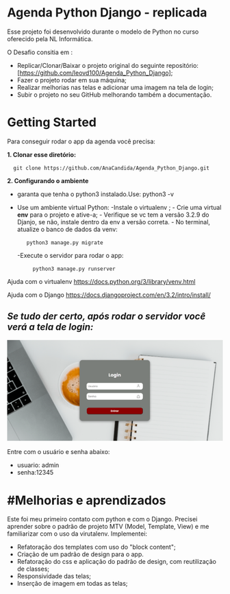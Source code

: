 # Agenda Python Django - replicada


Esse projeto foi desenvolvido durante o modelo de Python no curso oferecido pela NL Informática.

O Desafio consitia em :

 - Replicar/Clonar/Baixar o projeto original do seguinte repositório:   
   [https://github.com/leovd100/Agenda_Python_Django];
 - Fazer o projeto rodar em sua máquina;
 - Realizar melhorias nas telas e  adicionar uma imagem na tela de
   login;
 - Subir o projeto no seu GitHub    melhorando também a documentação.

# Getting Started

Para conseguir rodar o app da agenda você precisa:

 **1. Clonar esse diretório:**

      git clone https://github.com/AnaCandida/Agenda_Python_Django.git

 
 **2. Configurando o ambiente**

 - garanta que tenha o python3 instalado.Use: python3 -v
 - Use um ambiente virtual Python:
		  -Instale o virtualenv ;
		- Crie uma virtual **env** para o projeto e ative-a;
		- Verifique se vc tem a versão 3.2.9 do Djanjo, se não, instale dentro da env a versão 						correta.
		-  No terminal, atualize o banco de dados da venv:
	
		  python3 manage.py migrate

	-Execute o servidor para rodar o app:

		    python3 manage.py runserver

Ajuda com o virtualenv
https://docs.python.org/3/library/venv.html

Ajuda com o Django
https://docs.djangoproject.com/en/3.2/intro/install/


## *Se tudo der certo, após rodar o servidor você verá a tela de login:*

![tela de login](https://github.com/AnaCandida/Agenda_Python_Django/blob/4e6b471622b5a875c0635250354a9b07e111c1ec/telaLogin.png  "Tela de login" )



 Entre com o usuário e senha abaixo:
	

 - usuario: admin 	
 - senha:12345


# #Melhorias e aprendizados

Este foi meu primeiro contato com python e com o  Django. Precisei aprender sobre  o padrão de projeto  MTV (Model, Template, View) e me familiarizar com o uso da virutalenv. Implementei:

 - Refatoração dos templates com uso do "block content";
 - Criação de um padrão de design para o app.
 - Refatoração do css e aplicação do padrão de design, com reutilização de classes;
 - Responsividade das telas; 
 - Inserção de imagem em todas as telas;
 
